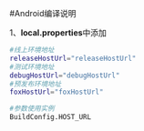 
#Android编译说明

1、**local.properties**中添加

```bash
#线上环境地址
releaseHostUrl="releaseHostUrl"
#测试环境地址
debugHostUrl="debugHostUrl"
#预发布环境地址
foxHostUrl="foxHostUrl"

#参数使用实例
BuildConfig.HOST_URL
```

